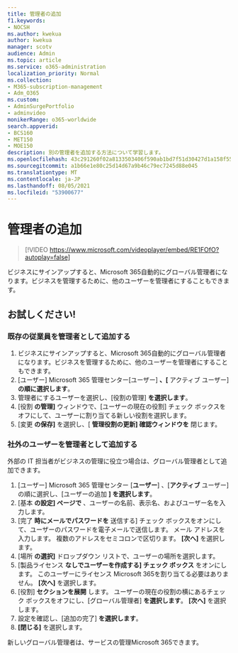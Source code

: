 ```yaml
---
title: 管理者の追加
f1.keywords:
- NOCSH
ms.author: kwekua
author: kwekua
manager: scotv
audience: Admin
ms.topic: article
ms.service: o365-administration
localization_priority: Normal
ms.collection:
- M365-subscription-management
- Adm_O365
ms.custom:
- AdminSurgePortfolio
- adminvideo
monikerRange: o365-worldwide
search.appverid:
- BCS160
- MET150
- MOE150
description: 別の管理者を追加する方法について学習します。
ms.openlocfilehash: 43c291260f02a8133503406f590ab1bd7f51d30427d1a158f55a3ef3fa46d83e
ms.sourcegitcommit: a1b66e1e80c25d14d67a9b46c79ec7245d88e045
ms.translationtype: MT
ms.contentlocale: ja-JP
ms.lasthandoff: 08/05/2021
ms.locfileid: "53900677"
---
```

# <a name="add-an-admin"></a>管理者の追加

> [!VIDEO https://www.microsoft.com/videoplayer/embed/RE1FOfO?autoplay=false]

ビジネスにサインアップすると、Microsoft 365自動的にグローバル管理者になります。ビジネスを管理するために、他のユーザーを管理者にすることもできます。 

## <a name="try-it"></a>お試しください!

### <a name="add-an-existing-employee-as-an-admin"></a>既存の従業員を管理者として追加する

1. ビジネスにサインアップすると、Microsoft 365自動的にグローバル管理者になります。ビジネスを管理するために、他のユーザーを管理者にすることもできます。 
1. [ユーザー] Microsoft 365 管理センター[ユーザー] **、[** アクティブ ユーザー]**の順に選択します**。
1. 管理者にするユーザーを選択し、[役割の管理] **を選択します**。
1. [役割 **の管理]** ウィンドウで、[ユーザーの現在の役割] チェック ボックスをオフにして、ユーザーに割り当てる新しい役割を選択します。
1. [変更 **の保存]** を選択し、[ **管理役割の更新] 確認ウィンドウを** 閉じます。

### <a name="add-someone-outside-the-company-as-an-admin"></a>社外のユーザーを管理者として追加する

外部の IT 担当者がビジネスの管理に役立つ場合は、グローバル管理者として追加できます。

1. [ユーザー] Microsoft 365 管理センター [**ユーザー**] 、[**アクティブ** ユーザー] の順に選択し、[ユーザーの追加 **] を選択します**。
1. [基本 **の設定] ページで** 、ユーザーの名前、表示名、およびユーザー名を入力します。
1. [完了 **時にメールでパスワードを** 送信する] チェック ボックスをオンにして、ユーザーのパスワードを電子メールで送信します。 メール アドレスを入力します。 複数のアドレスをセミコロンで区切ります。 **[次へ]** を選択します。
1. [場所 **の選択]** ドロップダウン リストで、ユーザーの場所を選択します。
1. [製品ライセンス **なしでユーザーを作成する] チェック ボックス** をオンにします。 このユーザーにライセンス Microsoft 365を割り当てる必要はありません。 **[次へ]** を選択します。
1. [役割] **セクションを展開** します。 ユーザーの現在の役割の横にあるチェック ボックスをオフにし、[グローバル管理者] **を選択します**。 **[次へ]** を選択します。
1. 設定を確認し、[追加の完了] **を選択します**。
1. **[閉じる]** を選択します。

新しいグローバル管理者は、サービスの管理Microsoft 365できます。